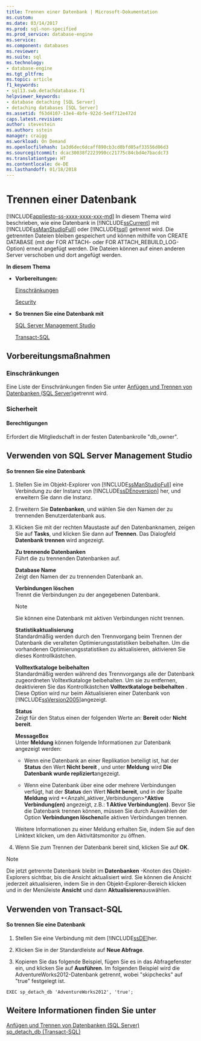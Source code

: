 ```yaml
---
title: Trennen einer Datenbank | Microsoft-Dokumentation
ms.custom: 
ms.date: 03/14/2017
ms.prod: sql-non-specified
ms.prod_service: database-engine
ms.service: 
ms.component: databases
ms.reviewer: 
ms.suite: sql
ms.technology:
- database-engine
ms.tgt_pltfrm: 
ms.topic: article
f1_keywords:
- sql13.swb.detachdatabase.f1
helpviewer_keywords:
- database detaching [SQL Server]
- detaching databases [SQL Server]
ms.assetid: f63d4107-13e4-4bfe-922d-5e4f712e472d
caps.latest.revision: 
author: stevestein
ms.author: sstein
manager: craigg
ms.workload: On Demand
ms.openlocfilehash: 1a3d6dec6dcaff890cb3cd8bfd05af33556d06d3
ms.sourcegitcommit: dcac30038f2223990cc21775c84cbd4e7bacdc73
ms.translationtype: HT
ms.contentlocale: de-DE
ms.lasthandoff: 01/18/2018
---
```

# <a name="detach-a-database"></a>Trennen einer Datenbank
[!INCLUDE[appliesto-ss-xxxx-xxxx-xxx-md](../../includes/appliesto-ss-xxxx-xxxx-xxx-md.md)] In diesem Thema wird beschrieben, wie eine Datenbank in [!INCLUDE[ssCurrent](../../includes/sscurrent-md.md)] mit [!INCLUDE[ssManStudioFull](../../includes/ssmanstudiofull-md.md)] oder [!INCLUDE[tsql](../../includes/tsql-md.md)] getrennt wird. Die getrennten Dateien bleiben gespeichert und können mithilfe von CREATE DATABASE (mit der FOR ATTACH- oder FOR ATTACH_REBUILD_LOG-Option) erneut angefügt werden. Die Dateien können auf einen anderen Server verschoben und dort angefügt werden.  
  
 **In diesem Thema**  
  
-   **Vorbereitungen:**  
  
     [Einschränkungen](#Restrictions)  
  
     [Security](#Security)  
  
-   **So trennen Sie eine Datenbank mit**  
  
     [SQL Server Management Studio](#SSMSProcedure)  
  
     [Transact-SQL](#TsqlProcedure)  
  
##  <a name="BeforeYouBegin"></a> Vorbereitungsmaßnahmen  
  
###  <a name="Restrictions"></a> Einschränkungen  
 Eine Liste der Einschränkungen finden Sie unter [Anfügen und Trennen von Datenbanken &#40;SQL Server&#41;](../../relational-databases/databases/database-detach-and-attach-sql-server.md)getrennt wird.  
  
###  <a name="Security"></a> Sicherheit  
  
####  <a name="Permissions"></a> Berechtigungen  
 Erfordert die Mitgliedschaft in der festen Datenbankrolle "db_owner".  
  
##  <a name="SSMSProcedure"></a> Verwenden von SQL Server Management Studio  
  
#### <a name="to-detach-a-database"></a>So trennen Sie eine Datenbank  
  
1.  Stellen Sie im Objekt-Explorer von [!INCLUDE[ssManStudioFull](../../includes/ssmanstudiofull-md.md)] eine Verbindung zu der Instanz von [!INCLUDE[ssDEnoversion](../../includes/ssdenoversion-md.md)] her, und erweitern Sie dann die Instanz.  
  
2.  Erweitern Sie **Datenbanken**, und wählen Sie den Namen der zu trennenden Benutzerdatenbank aus.  
  
3.  Klicken Sie mit der rechten Maustaste auf den Datenbanknamen, zeigen Sie auf **Tasks**, und klicken Sie dann auf **Trennen**. Das Dialogfeld **Datenbank trennen** wird angezeigt.  
  
     **Zu trennende Datenbanken**  
     Führt die zu trennenden Datenbanken auf.  
  
     **Database Name**  
     Zeigt den Namen der zu trennenden Datenbank an.  
  
     **Verbindungen löschen**  
     Trennt die Verbindungen zu der angegebenen Datenbank.  
  
    > [!NOTE]  
    >  Sie können eine Datenbank mit aktiven Verbindungen nicht trennen.  
  
     **Statistikaktualisierung**  
     Standardmäßig werden durch den Trennvorgang beim Trennen der Datenbank die veralteten Optimierungsstatistiken beibehalten. Um die vorhandenen Optimierungsstatistiken zu aktualisieren, aktivieren Sie dieses Kontrollkästchen.  
  
     **Volltextkataloge beibehalten**  
     Standardmäßig werden während des Trennvorgangs alle der Datenbank zugeordneten Volltextkataloge beibehalten. Um sie zu entfernen, deaktivieren Sie das Kontrollkästchen **Volltextkataloge beibehalten** . Diese Option wird nur beim Aktualisieren einer Datenbank von [!INCLUDE[ssVersion2005](../../includes/ssversion2005-md.md)]angezeigt.  
  
     **Status**  
     Zeigt für den Status einen der folgenden Werte an: **Bereit** oder **Nicht bereit**.  
  
     **MessageBox**  
     Unter **Meldung** können folgende Informationen zur Datenbank angezeigt werden:  
  
    -   Wenn eine Datenbank an einer Replikation beteiligt ist, hat der **Status** den Wert **Nicht bereit** , und unter **Meldung** wird **Die Datenbank wurde repliziert**angezeigt.  
  
    -   Wenn eine Datenbank über eine oder mehrere Verbindungen verfügt, hat der **Status** den Wert **Nicht bereit**, und in der Spalte **Meldung** wird *<Anzahl_aktiver_Verbindungen>***Aktive Verbindung(en)** angezeigt, z.B.: **1 Aktive Verbindung(en)**. Bevor Sie die Datenbank trennen können, müssen Sie durch Auswählen der Option **Verbindungen löschen**alle aktiven Verbindungen trennen.  
  
     Weitere Informationen zu einer Meldung erhalten Sie, indem Sie auf den Linktext klicken, um den Aktivitätsmonitor zu öffnen.  
  
4.  Wenn Sie zum Trennen der Datenbank bereit sind, klicken Sie auf **OK**.  
  
> [!NOTE]  
>  Die jetzt getrennte Datenbank bleibt im **Datenbanken** -Knoten des Objekt-Explorers sichtbar, bis die Ansicht aktualisiert wird. Sie können die Ansicht jederzeit aktualisieren, indem Sie in den Objekt-Explorer-Bereich klicken und in der Menüleiste **Ansicht** und dann **Aktualisieren**auswählen.  
  
##  <a name="TsqlProcedure"></a> Verwenden von Transact-SQL  
  
#### <a name="to-detach-a-database"></a>So trennen Sie eine Datenbank  
  
1.  Stellen Sie eine Verbindung mit dem [!INCLUDE[ssDE](../../includes/ssde-md.md)]her.  
  
2.  Klicken Sie in der Standardleiste auf **Neue Abfrage**.  
  
3.  Kopieren Sie das folgende Beispiel, fügen Sie es in das Abfragefenster ein, und klicken Sie auf **Ausführen**. Im folgenden Beispiel wird die AdventureWorks2012-Datenbank getrennt, wobei "skipchecks" auf "true" festgelegt ist.  
  
```  
EXEC sp_detach_db 'AdventureWorks2012', 'true';  
```  
  
## <a name="see-also"></a>Weitere Informationen finden Sie unter  
 [Anfügen und Trennen von Datenbanken &#40;SQL Server&#41;](../../relational-databases/databases/database-detach-and-attach-sql-server.md)   
 [sp_detach_db &#40;Transact-SQL&#41;](../../relational-databases/system-stored-procedures/sp-detach-db-transact-sql.md)  
  
  
